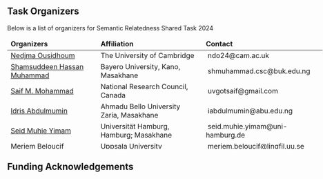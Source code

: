 ## Task Organizers

<p>Below is a list of organizers for Semantic Relatedness Shared Task 2024</p>
<table style="height: 255px; width: 731px;">
<thead>
<tr>
<td><strong>Organizers</strong></td>
<td><strong>Affiliation</strong></td>
<td><strong>Contact</strong></td>
</tr>
</thead>
<tbody>

<tr>
<td><a href="https://nedjmaou.github.io">Nedjma Ousidhoum</a></td>
<td>The University of Cambridge</td>
<td>&nbsp;ndo24@cam.ac.uk</td>
</tr>

<tr>
<td><a href="https://www.hausanlp.org/author/shamsuddeen-hassan-muhammad/">Shamsuddeen Hassan Muhammad</a></td>
<td>Bayero University, Kano, Masakhane</td>
<td>&nbsp;shmuhammad.csc@buk.edu.ng</td>
</tr>

<tr>
<td><a href="https://www.saifmohammad.com/">Saif M. Mohammad</a></td>
<td>National Research Council, Canada</td>
<td>&nbsp;uvgotsaif@gmail.com</td>
</tr>

<tr>
<td><a href="https://www.hausanlp.org/author/idris-abdulmuminu/">Idris Abdulmumin</a></td>
<td>Ahmadu Bello University Zaria, Masakhane</td>
<td>&nbsp;iabdulmumin@abu.edu.ng</td>
</tr>

<tr>
<td><a href="https://seyyaw.github.io">Seid Muhie Yimam</a></td>
<td>Universit&auml;t Hamburg, Hamburg; Masakhane&nbsp; &nbsp;</td>
<td>&nbsp;seid.muhie.yimam@uni-hamburg.de</td>
</tr>

<tr>
<td><a href="https://belomeriem.github.io">Meriem Beloucif</a></td>
<td>Uppsala University</td>
<td>&nbsp;meriem.beloucif@lingfil.uu.se</td>
</tr>


<tr>
<td><a href="https://belomeriem.github.io">Organizer</a></td>
<td> University</td>
<td>&nbsp;mail</td>
</tr>



<tr>
<td><a href="https://belomeriem.github.io">Organizer</a></td>
<td>  University</td>
<td>&nbsp;mail</td>
</tr>



<tr>
<td><a href="https://belomeriem.github.io">Organizer</a></td>
<td> University</td>
<td>&nbsp;mail</td>
</tr>



<tr>
<td><a href="https://belomeriem.github.io">Meriem Beloucif</a></td>
<td> University</td>
<td>&nbsp;mail</td>
</tr>


</tbody>
</table>

## **Funding Acknowledgements**

